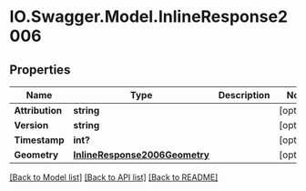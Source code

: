 # IO.Swagger.Model.InlineResponse2006
## Properties

Name | Type | Description | Notes
------------ | ------------- | ------------- | -------------
**Attribution** | **string** |  | [optional] 
**Version** | **string** |  | [optional] 
**Timestamp** | **int?** |  | [optional] 
**Geometry** | [**InlineResponse2006Geometry**](InlineResponse2006Geometry.md) |  | [optional] 

[[Back to Model list]](../README.md#documentation-for-models) [[Back to API list]](../README.md#documentation-for-api-endpoints) [[Back to README]](../README.md)

